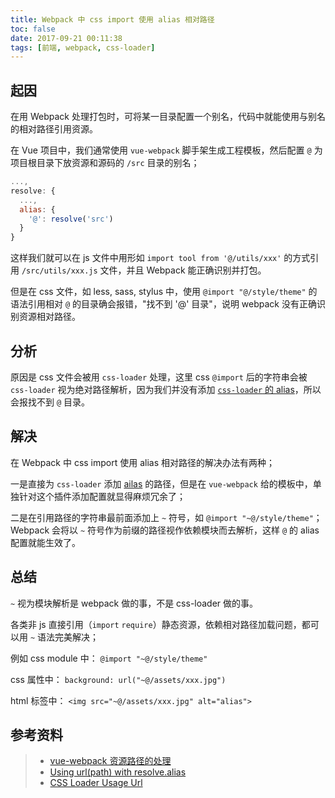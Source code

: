 ```yaml
---
title: Webpack 中 css import 使用 alias 相对路径
toc: false
date: 2017-09-21 00:11:38
tags: [前端, webpack, css-loader]
---
```


## 起因

在用 Webpack 处理打包时，可将某一目录配置一个别名，代码中就能使用与别名的相对路径引用资源。

在 Vue 项目中，我们通常使用 `vue-webpack` 脚手架生成工程模板，然后配置 `@` 为项目根目录下放资源和源码的 `/src` 目录的别名；

```js
...,
resolve: {
  ...,
  alias: {
    '@': resolve('src')
  }
}
```

这样我们就可以在 js 文件中用形如 `import tool from '@/utils/xxx'` 的方式引用 `/src/utils/xxx.js` 文件，并且 Webpack 能正确识别并打包。

但是在 css 文件，如 less, sass, stylus 中，使用 `@import "@/style/theme"` 的语法引用相对 `@` 的目录确会报错，"找不到 '@' 目录"，说明 webpack 没有正确识别资源相对路径。

## 分析

原因是 css 文件会被用 `css-loader` 处理，这里 css `@import` 后的字符串会被 `css-loader` 视为绝对路径解析，因为我们并没有添加 [`css-loader` 的 alias](https://github.com/webpack-contrib/css-loader#alias)，所以会报找不到 `@` 目录。

## 解决

在 Webpack 中 css import 使用 alias 相对路径的解决办法有两种；

一是直接为 `css-loader` 添加 [ailas](https://github.com/webpack-contrib/css-loader#alias) 的路径，但是在 `vue-webpack` 给的模板中，单独针对这个插件添加配置就显得麻烦冗余了；

二是在引用路径的字符串最前面添加上 `~` 符号，如 `@import "~@/style/theme"`；Webpack 会将以 `~` 符号作为前缀的路径视作依赖模块而去解析，这样 `@` 的 alias 配置就能生效了。

## 总结

`~` 视为模块解析是 webpack 做的事，不是 css-loader 做的事。

各类非 js 直接引用（`import` `require`）静态资源，依赖相对路径加载问题，都可以用 `~` 语法完美解决；

例如 css module 中： `@import "~@/style/theme"`

css 属性中： `background: url("~@/assets/xxx.jpg")`

html 标签中： `<img src="~@/assets/xxx.jpg" alt="alias">`


## 参考资料

> - [vue-webpack 资源路径的处理](https://hq5544.github.io/vue-webpack/static.html#资源路径的处理)
> - [Using url(path) with resolve.alias](https://github.com/webpack-contrib/css-loader/issues/49)
> - [CSS Loader Usage Url](https://github.com/webpack-contrib/css-loader#url)
